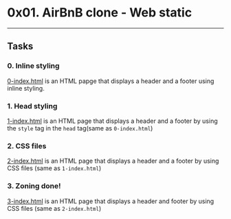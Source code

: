 # 0x01. AirBnB clone - Web static
---
## Tasks
### 0. Inline styling
[0-index.html]() is an HTML papge that displays a header and a footer using inline styling.

### 1. Head styling
[1-index.html]() is an HTML page that displays a header and a footer by using the `style` tag in the `head` tag(same as `0-index.html`)

### 2. CSS files
[2-index.html]() is an HTML page that displays a header and a footer by using CSS files (same as `1-index.html`)

### 3. Zoning done!
[3-index.html]() is an HTML page that displays a header and footer by using CSS files (same as `2-index.html`)